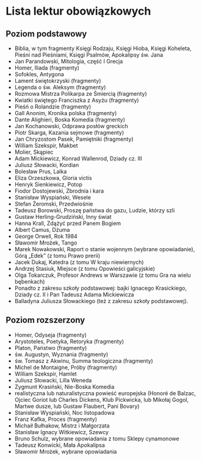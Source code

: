 # Lista lektur obowiązkowych

## Poziom podstawowy

- Biblia, w tym fragmenty Księgi Rodzaju, Księgi Hioba, Księgi Koheleta, Pieśni nad Pieśniami, Księgi Psalmów, Apokalipsy św. Jana
- Jan Parandowski, Mitologia, część I Grecja
- Homer, Iliada (fragmenty)
- Sofokles, Antygona
- Lament świętokrzyski (fragmenty)
- Legenda o św. Aleksym (fragmenty)
- Rozmowa Mistrza Polikarpa ze Śmiercią (fragmenty)
- Kwiatki świętego Franciszka z Asyżu (fragmenty)
- Pieśń o Rolandzie (fragmenty)
- Gall Anonim, Kronika polska (fragmenty)
- Dante Alighieri, Boska Komedia (fragmenty)
- Jan Kochanowski, Odprawa posłów greckich
- Piotr Skarga, Kazania sejmowe (fragmenty)
- Jan Chryzostom Pasek, Pamiętniki (fragmenty)
- William Szekspir, Makbet
- Molier, Skąpiec
- Adam Mickiewicz, Konrad Wallenrod, Dziady cz. III
- Juliusz Słowacki, Kordian
- Bolesław Prus, Lalka
- Eliza Orzeszkowa, Gloria victis
- Henryk Sienkiewicz, Potop
- Fiodor Dostojewski, Zbrodnia i kara
- Stanisław Wyspiański, Wesele
- Stefan Żeromski, Przedwiośnie
- Tadeusz Borowski, Proszę państwa do gazu, Ludzie, którzy szli
- Gustaw Herling-Grudziński, Inny świat
- Hanna Krall, Zdążyć przed Panem Bogiem
- Albert Camus, Dżuma
- George Orwell, Rok 1984
- Sławomir Mrożek, Tango
- Marek Nowakowski, Raport o stanie wojennym (wybrane opowiadanie), Górą „Edek” (z tomu Prawo prerii)
- Jacek Dukaj, Katedra (z tomu W kraju niewiernych)
- Andrzej Stasiuk, Miejsce (z tomu Opowieści galicyjskie)
- Olga Tokarczuk, Profesor Andrews w Warszawie (z tomu Gra na wielu bębenkach)
- Ponadto z zakresu szkoły podstawowej: bajki Ignacego Krasickiego, Dziady cz. II i Pan Tadeusz Adama Mickiewicza
- Balladyna Juliusza Słowackiego (też z zakresu szkoły podstawowej).

## Poziom rozszerzony

- Homer, Odyseja (fragmenty)
- Arystoteles, Poetyka, Retoryka (fragmenty)
- Platon, Państwo (fragmenty)
- św. Augustyn, Wyznania (fragmenty)
- św. Tomasz z Akwinu, Summa teologiczna (fragmenty)
- Michel de Montaigne, Próby (fragmenty)
- William Szekspir, Hamlet
- Juliusz Słowacki, Lilla Weneda
- Zygmunt Krasiński, Nie-Boska Komedia
- realistyczna lub naturalistyczna powieść europejska (Honoré de  Balzac, Ojciec Goriot lub Charles Dickens, Klub Pickwicka, lub Mikołaj  Gogol, Martwe dusze, lub Gustaw Flaubert, Pani Bovary)
- Stanisław Wyspiański, Noc listopadowa
- Franz Kafka, Proces (fragmenty)
- Michaił Bułhakow, Mistrz i Małgorzata
- Stanisław Ignacy Witkiewicz, Szewcy
- Bruno Schulz, wybrane opowiadania z tomu Sklepy cynamonowe
- Tadeusz Konwicki, Mała Apokalipsa
- Sławomir Mrożek, wybrane opowiadania